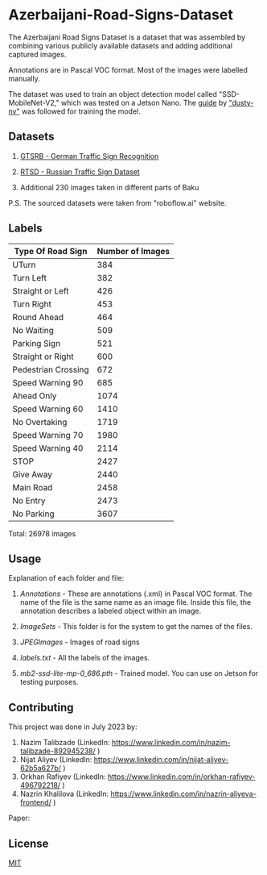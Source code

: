 # Azerbaijani-Road-Signs-Dataset

The Azerbaijani Road Signs Dataset is a dataset that was assembled by combining various publicly available datasets and adding additional captured images.

Annotations are in Pascal VOC format. Most of the images were labelled manually.

The dataset was used to train an object detection model called "SSD-MobileNet-V2," which was tested on a Jetson Nano. The [guide](https://github.com/dusty-nv/jetson-inference/blob/master/docs/pytorch-ssd.md) by ["dusty-nv"](https://github.com/dusty-nv) was followed for training the model.

## Datasets

1. [GTSRB - German Traffic Sign Recognition](https://benchmark.ini.rub.de/gtsrb_dataset.html)

2. [RTSD - Russian Traffic Sign Dataset](https://graphics.cs.msu.ru/projects/traffic-sign-recognition.html)

3. Additional 230 images taken in different parts of Baku 

P.S. The sourced datasets were taken from "roboflow.ai" website.

## Labels

| Type Of Road Sign    | Number of Images |
| ---------------------| ---------------- |
| UTurn                | 384              |
| Turn Left            | 382              |
| Straight or Left     | 426              |
| Turn Right           | 453              |
| Round Ahead          | 464              |
| No Waiting           | 509              |
| Parking Sign         | 521              |
| Straight or Right    | 600              |
| Pedestrian Crossing  | 672              |
| Speed Warning 90     | 685              |
| Ahead Only           | 1074             |
| Speed Warning 60     | 1410             |
| No Overtaking        | 1719             |
| Speed Warning 70     | 1980             |
| Speed Warning 40     | 2114             |
| STOP                 | 2427             |
| Give Away            | 2440             |
| Main Road            | 2458             |
| No Entry             | 2473             |
| No Parking           | 3607             |

Total: 26978 images 

## Usage

Explanation of each folder and file:

1. *Annotations* - These are annotations (.xml) in Pascal VOC format. The name of the file is the same name as an image file. Inside this file, the annotation describes a labeled object within an image. 

2. *ImageSets* - This folder is for the system to get the names of the files.

3. *JPEGImages* - Images of road signs

4. *labels.txt* - All the labels of the images.

5. *mb2-ssd-lite-mp-0_686.pth* - Trained model. You can use on Jetson for testing purposes.

## Contributing

This project was done in July 2023 by:
1. Nazim Talibzade (LinkedIn: https://www.linkedin.com/in/nazim-talibzade-892945238/ )
2. Nijat Aliyev (LinkedIn: https://www.linkedin.com/in/nijat-aliyev-62b5a627b/ )
3. Orkhan Rafiyev (LinkedIn: https://www.linkedin.com/in/orkhan-rafiyev-496792218/ )
4. Nazrin Khalilova (LinkedIn: https://www.linkedin.com/in/nazrin-aliyeva-frontend/ )

Paper: 

## License

[MIT](https://choosealicense.com/licenses/mit/)
